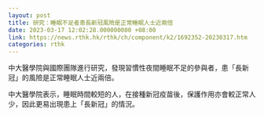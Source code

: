 ```yaml
---
layout: post
title: 研究：睡眠不足者患長新冠風險是正常睡眠人士近兩倍
date: 2023-03-17 12:02:28.000000000 +08:00
link: https://news.rthk.hk/rthk/ch/component/k2/1692352-20230317.htm
categories: rthk
---
```


中大醫學院與國際團隊進行研究，發現習慣性夜間睡眠不足的參與者，患「長新冠」的風險是正常睡眠人士近兩倍。

中大醫學院表示，睡眠時間較短的人，在接種新冠疫苗後，保護作用亦會較正常人少，因此更易出現患上「長新冠」的情況。
